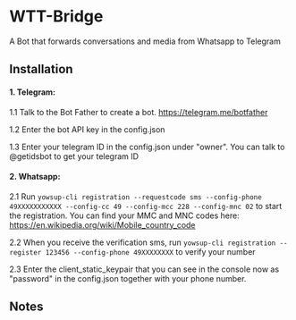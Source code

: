 # WTT-Bridge
A Bot that forwards conversations and media from Whatsapp to Telegram

## Installation

#### 1. Telegram: 

1.1 Talk to the Bot Father to create a bot. https://telegram.me/botfather 

1.2 Enter the bot API key in the config.json

1.3 Enter your telegram ID in the config.json under "owner". You can talk to @getidsbot to get your telegram ID 

#### 2. Whatsapp:

2.1 Run ```yowsup-cli registration --requestcode sms --config-phone 49XXXXXXXXXXX --config-cc 49 --config-mcc 228 --config-mnc 02``` to start the registration. 
You can find your MMC and MNC codes here:
https://en.wikipedia.org/wiki/Mobile_country_code


2.2 When you receive the verification sms, run ```yowsup-cli registration --register 123456 --config-phone 49XXXXXXXX``` to verify your number

2.3 Enter the client_static_keypair that you can see in the console now as "password" in the config.json together with your phone number.

## Notes
 